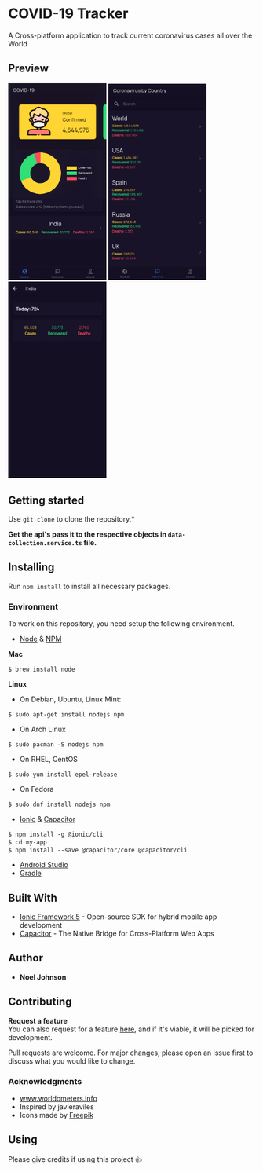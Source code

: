 # COVID-19 Tracker
A Cross-platform application to track current coronavirus cases all over the World

## Preview
<img src="/images/ss1.png" width="200"> <img src="/images/ss2.png" width="200"> <img src="/images/ss3.png" width="200">

## Getting started
Use `git clone` to clone the repository.*

**Get the api's pass it to the respective objects in `data-collection.service.ts` file.**

## Installing
Run `npm install` to install all necessary packages.

### Environment

To work on this repository, you need setup the following environment.

- [Node](https://nodejs.org) & [NPM](https://www.npmjs.com)

**Mac**

```console
$ brew install node
```

**Linux**

- On Debian, Ubuntu, Linux Mint:
```console
$ sudo apt-get install nodejs npm
```

- On Arch Linux
```console
$ sudo pacman -S nodejs npm
```

- On RHEL, CentOS
```console
$ sudo yum install epel-release
```

- On Fedora
```console
$ sudo dnf install nodejs npm
```

- [Ionic](https://ionicframework.com) & [Capacitor](https://capacitor.ionicframework.com/)

```console
$ npm install -g @ionic/cli
$ cd my-app
$ npm install --save @capacitor/core @capacitor/cli
```

- [Android Studio](https://developer.android.com/studio/)
- [Gradle](https://gradle.org/)

## Built With
* [Ionic Framework 5](https://ionicframework.com/) - Open-source SDK for hybrid mobile app development
* [Capacitor](https://capacitor.ionicframework.com/) - The Native Bridge for Cross-Platform Web Apps

## Author
* **Noel Johnson** 

## Contributing
**Request a feature** <br>
You can also request for a feature [here](https://github.com/noel3225/COVID-19/issues/new), and if it's viable, it will be picked for development.

Pull requests are welcome. For major changes, please open an issue first to discuss what you would like to change.

### Acknowledgments
* www.worldometers.info
* Inspired by javieraviles
* Icons made by [Freepik](https://www.flaticon.com/authors/freepik)

## Using
Please give credits if using this project :+1:


